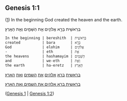 ## Genesis 1:1

([1](http://biblehub.com/text/genesis/1-1.htm)) In the beginning God created the heaven and the earth.

בְּרֵאשִׁ֖ית בָּרָ֣א אֱלֹהִ֑ים אֵ֥ת הַשָּׁמַ֖יִם וְאֵ֥ת הָאָֽרֶץ׃

	In the beginning | bereshith  | בְּרֵאשִׁ֖ית
	created          | bara       | בָּרָ֣א
	God              | elohim     | אֱלֹהִ֑ים
	-                | eth        | אֵ֥ת
	the heavens      | hashamayim | הַשָּׁמַ֖יִם
	and              | we-eth     | וְאֵ֥ת
	the earth        | ha-eretz   | הָאָֽרֶץ׃

[בראשית](/keys/BRAShITh) [ברא](/keys/BRA) [אלהים](/keys/ALHIM) [את](/keys/ATh) [השמים](/keys/HShMIM) [ואת](/keys/VATh) [הארץ](/keys/HARTz)׃

[בראשית ברא אלהים את השמים ואת הארץ](/keys/BRAShITh.BRA.ALHIM.ATh.HShMIM.VATh.HARTz)׃

([Genesis 1](/genesis/1) | [Genesis 1:2](/genesis/1/2))
